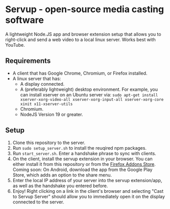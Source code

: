 # Servup - open-source media casting software
A lightweight Node.JS app and browser extension setup that allows you to right-click and send a web video to a local linux server. Works best with YouTube.

## Requirements
 - A client that has Google Chrome, Chromium, or Firefox installed. 
 - A linux server that has:
    - A display connected.
    - A (preferably lightweight) desktop environment. For example, you can install xserver on an Ubuntu server via: `sudo apt-get install xserver-xorg-video-all xserver-xorg-input-all xserver-xorg-core xinit x11-xserver-utils`
    - Chromium.
    - NodeJS Version 19 or greater.

## Setup
 1. Clone this repository to the server. 
 2. Run `sudo setup_server.sh` to install the reuqired npm packages.
 2. Run `start_server.sh`. Enter a handshake phrase to sync with clients.
 3. On the client, install the servup extension in your browser. You can either install it from this repository or from the [Firefox Addons Store](https://addons.mozilla.org/en-US/firefox/addon/servup/). Coming soon: On Android, download the app from the Google Play Store, which adds an option to the share menu.
 4. Enter the local IP address of your server into the servup extension/app, as well as the handshake you entered before.
 5. Enjoy! Right clicking on a link in the client's browser and selecting "Cast to Servup Server" should allow you to immediately open it on the display connected to the server.
